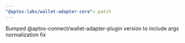 ```yaml
---
"@aptos-labs/wallet-adapter-core": patch
---
```


Bumped @aptos-connect/wallet-adapter-plugin version to include args normalization fix

